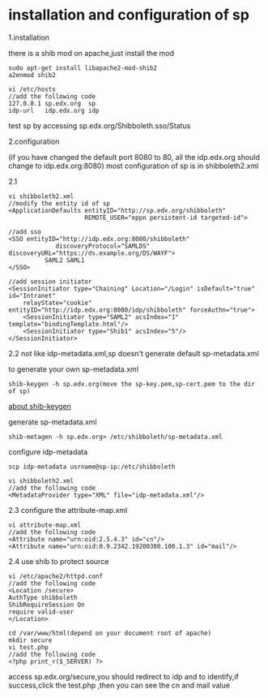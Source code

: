 installation and configuration of sp
======

1.installation

there is a shib mod on apache,just install the mod

    sudo apt-get install libapache2-mod-shib2
    a2enmod shib2
    
    vi /etc/hosts
    //add the following code
    127.0.0.1 sp.edx.org  sp
    idp-url   idp.edx.org idp
    
test sp by accessing sp.edx.org/Shibboleth.sso/Status

2.configuration

(if you have changed the default port 8080 to 80, all the idp.edx.org should change to idp.edx.org:8080)
most configuration of sp is in shibboleth2.xml

2.1

    vi shibboleth2.xml
    //modify the entity id of sp
    <ApplicationDefaults entityID="http://sp.edx.org/shibboleth"
                         REMOTE_USER="eppn persistent-id targeted-id">
                         
    //add sso
    <SSO entityID="http://idp.edx.org:8080/shibboleth"
                 discoveryProtocol="SAMLDS" discoveryURL="https://ds.example.org/DS/WAYF">
              SAML2 SAML1
    </SSO>
    
    //add session initiator
    <SessionInitiator type="Chaining" Location="/Login" isDefault="true" id="Intranet"
		relayState="cookie" entityID="http://idp.edx.org:8080/idp/shibboleth" forceAuthn="true">
	    <SessionInitiator type="SAML2" acsIndex="1" template="bindingTemplate.html"/>
	    <SessionInitiator type="Shib1" acsIndex="5"/>
	</SessionInitiator>

2.2
not like idp-metadata.xml,sp doesn't generate default sp-metadata.xml

to generate your own sp-metadata.xml

    shib-keygen -h sp.edx.org(move the sp-key.pem,sp-cert.pem to the dir of sp)
    
[about shib-keygen](http://manpages.ubuntu.com/manpages/lucid/man8/shib-keygen.8.html)

generate sp-metadata.xml

    shib-metagen -h sp.edx.org> /etc/shibboleth/sp-metadata.xml

configure idp-metadata

    scp idp-metadata usrname@sp-ip:/etc/shibboleth
    
    vi shibboleth2.xml
    //add the following code
    <MetadataProvider type="XML" file="idp-metadata.xml"/>
    
2.3 configure the attribute-map.xml

    vi attribute-map.xml
    //add the following code
    <Attribute name="urn:oid:2.5.4.3" id="cn"/>
    <Attribute name="urn:oid:0.9.2342.19200300.100.1.3" id="mail"/>
    
2.4 use shib to protect source

    vi /etc/apache2/httpd.conf
    //add the following code
    <Location /secure>
    AuthType shibboleth
    ShibRequireSession On
    require valid-user
    </Location>

    cd /var/www/html(depend on your document root of apache)
    mkdir secure
    vi test.php
    //add the following code
    <?php print_r($_SERVER) ?>
    
access sp.edx.org/secure,you should redirect to idp and to identify,if success,click the test.php ,then
you can see the cn and mail value
 
